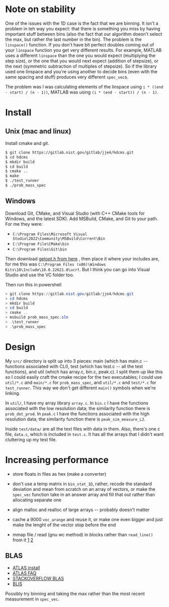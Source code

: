 # Note on stability

One of the issues with the 1D case is the fact that we are
binning. It isn't a problem in teh way you expect: that there is
something you miss by having important stuff between bins (also
the fact that our algorithm doesn't select the max, but rather
the last number in the bin). The problem is the `linspace()`
function. If you don't have bit perfect doubles coming out of
your `linspace` function you get very different results. For
example, MATLAB uses a different `linspace` than the one you
would expect (multiplying the step size), or the one that you
would next expect (addition of stepsize), or the next (symmetric
subtraction of multiples of stepsize). So if the library used one
linspace and you're using another to decide bins (even with the
same spacing and stuff) produces very different `spec_vec`s.

The problem was I was calculating elements of the linspace using
`i * ((end - start) / (n - 1))`, MATLAB was using 
`(i * (end - start)) / (n - 1)`.

# Install

## Unix (mac and linux)

Install cmake and git.

```bash
$ git clone https://gitlab.nist.gov/gitlab/jje4/hdcms.git
$ cd hdcms
$ mkdir build
$ cd build
$ cmake ..
$ make
$ ./test_runner
$ ./prob_mass_spec
```

## Windows

Download Git, CMake, and Visual Studio (with C++ CMake tools for Windows,
and the latest SDK). Add MSBuild, CMake, and Git to your path.
For me they were:

* `C:\Program Files\Microsoft Visual Studio\2022\Community\MSBuild\Current\Bin`
* `C:\Program File\CMake\bin`
* `C:\Program Files\Git\bin`

Then download [getopt.h from here](https://raw.githubusercontent.com/skandhurkat/Getopt-for-Visual-Studio/master/getopt.h)
, then place it where your includes are, for me this was
`C:\Program Files (x86)\Windows Kits\10\Include\10.0.22621.0\ucrt`. 
But I think you can go into Visual Studio and use the VC folder
too.

Then run this in powershell

```powershell
> git clone https://gitlab.nist.gov/gitlab/jje4/hdcms.git
> cd hdcms
> mkdir build
> cd build
> cmake ..
> msbuild prob_mass_spec.sln
> .\test_runner
> .\prob_mass_spec
```

# Design

My `src/` directory is split up into 3 pieces: main (which has
main.c -- functions associated with CLI), test (which has test.c
-- all the test functions), and util (which has array.c, bin.c,
peak.c). I split them up like this so I could easily craft the
cmake recipe for the two executables; I could use `util/*.c` and
`main/*.c` for `prob_mass_spec`, and `util/*.c` and `test/*.c`
for `test_runner`. This way we don't get different `main()`
symbols when we're linking.

In `util/`, I have my array library `array.c`. In `bin.c` I have
the functions associated with the low resolution data; the
similarity function there is `prob_dot_prod`. In `peak.c` I have
the functions associated with the high resolution data; the
similarity function there is `peak_sim_measure_L2`.

Inside `test/data/` are all the text files with data in them.
Also, there's one c file, `data.c`, which is included in
`test.c`. It has all the arrays that I didn't want cluttering up
my test file.

# Increasing performance

* store floats in files as hex (make a converter)
* don't use a temp matrix in `bin_stat_1D`, rather, recode the
  standard deviation and mean from scratch on an array of
  vectors, or make the `spec_vec` function take in an answer
  array and fill that out rather than allocating separate one

* align malloc and realloc of large arrays -- probably doesn't matter
* cache a 9000 `vec_arange` and reuse it, or make one even bigger
  and just make the lenght of the vector stop before the end
* mmap file / read (gnu wc method) in blocks rather than
  `read_line()` from it
  [1](https://stackoverflow.com/questions/17925051/fast-textfile-reading-in-c)
  [2](https://stackoverflow.com/questions/17465061/how-to-parse-space-separated-floats-in-c-quickly/17479702#17479702)

## BLAS

* [ATLAS install](http://math-atlas.sourceforge.net/atlas_install/)
* [ATLAS FAQ](http://math-atlas.sourceforge.net/faq.html)
* [STACKOVERFLOW BLAS](https://stackoverflow.com/questions/1303182/how-does-blas-get-such-extreme-performance)
* [BLIS](https://www.cs.utexas.edu/users/flame/pubs/blis1_toms_rev3.pdf)

Possibly try binning and taking the max rather than the most
recent measurement in `spec_vec`.


